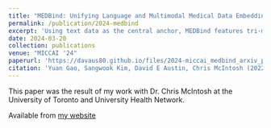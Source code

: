 ```yaml
---
title: "MEDBind: Unifying Language and Multimodal Medical Data Embeddings"
permalink: /publication/2024-medbind
excerpt: 'Using text data as the central anchor, MEDBind features tri-modality binding, delivering competitive performance in top-K retrieval, zero-shot, and few-shot benchmarks against established VLPM, and the ability for CXR-to-ECG zero-shot classification and retrieval'
date: 2024-03-20
collection: publications
venue: "MICCAI '24"
paperurl: 'https://davaus80.github.io/files/2024-miccai_medbind_arxiv_preprint.pdf'
citation: 'Yuan Gao, Sangwook Kim, David E Austin, Chris McIntosh (2022). MEDBind: Unifying Language and Multimodal Medical Data Embeddings. arxiv'
---
```


This paper was the result of my work with Dr. Chris McIntosh at the University of Toronto and University Health Network.

Available from [my website](https://davaus80.github.io/files/miccai_medbind_arxiv_preprint.pdf)